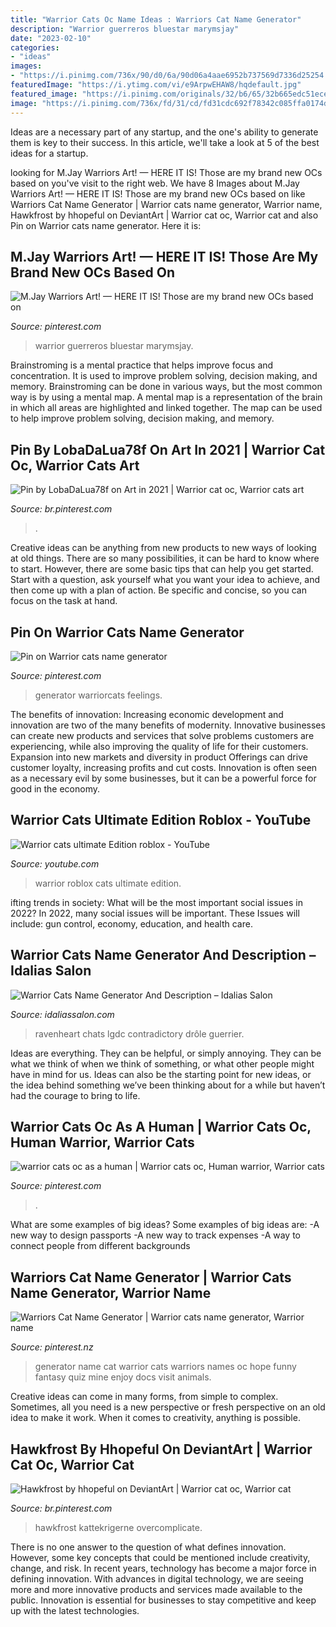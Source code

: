 ```yaml
---
title: "Warrior Cats Oc Name Ideas : Warriors Cat Name Generator"
description: "Warrior guerreros bluestar marymsjay"
date: "2023-02-10"
categories:
- "ideas"
images:
- "https://i.pinimg.com/736x/90/d0/6a/90d06a4aae6952b737569d7336d25254.jpg"
featuredImage: "https://i.ytimg.com/vi/e9ArpwEHAW8/hqdefault.jpg"
featured_image: "https://i.pinimg.com/originals/32/b6/65/32b665edc51ece5dc0ea56a793c3c922.jpg"
image: "https://i.pinimg.com/736x/fd/31/cd/fd31cdc692f78342c085ffa0174d9487.jpg"
---
```



Ideas are a necessary part of any startup, and the one's ability to generate them is key to their success. In this article, we'll take a look at 5 of the best ideas for a startup.

	

		
looking for M.Jay Warriors Art! — HERE IT IS! Those are my brand new OCs based on you've visit to the right web. We have 8 Images about M.Jay Warriors Art! — HERE IT IS! Those are my brand new OCs based on like Warriors Cat Name Generator | Warrior cats name generator, Warrior name, Hawkfrost by hhopeful on DeviantArt | Warrior cat oc, Warrior cat and also Pin on Warrior cats name generator. Here it is:
		
    
## M.Jay Warriors Art! — HERE IT IS! Those Are My Brand New OCs Based On

<img loading=lazy src="https://i.pinimg.com/736x/90/d0/6a/90d06a4aae6952b737569d7336d25254.jpg" onerror="this.onerror=null;this.src='https://tse1.mm.bing.net/th?id=OIP.jJ7Q7UKYIsKPuHN6qF5C0wHaGD&amp;pid=15.1';" alt="M.Jay Warriors Art! — HERE IT IS! Those are my brand new OCs based on">

_Source: pinterest.com_

>warrior guerreros bluestar marymsjay. 

	

Brainstroming is a mental practice that helps improve focus and concentration. It is used to improve problem solving, decision making, and memory. Brainstroming can be done in various ways, but the most common way is by using a mental map. A mental map is a representation of the brain in which all areas are highlighted and linked together. The map can be used to help improve problem solving, decision making, and memory.

    
## Pin By LobaDaLua78f On Art In 2021 | Warrior Cat Oc, Warrior Cats Art

<img loading=lazy src="https://i.pinimg.com/736x/01/ca/8e/01ca8ea01f87f3bd852cd3c1d7625c17.jpg" onerror="this.onerror=null;this.src='https://tse1.mm.bing.net/th?id=OIP.7zsimY7VXfjxt9a38Cw3zwHaFn&amp;pid=15.1';" alt="Pin by LobaDaLua78f on Art in 2021 | Warrior cat oc, Warrior cats art">

_Source: br.pinterest.com_

>. 

	

Creative ideas can be anything from new products to new ways of looking at old things. There are so many possibilities, it can be hard to know where to start. However, there are some basic tips that can help you get started. Start with a question, ask yourself what you want your idea to achieve, and then come up with a plan of action. Be specific and concise, so you can focus on the task at hand.

    
## Pin On Warrior Cats Name Generator

<img loading=lazy src="https://i.pinimg.com/736x/fd/31/cd/fd31cdc692f78342c085ffa0174d9487.jpg" onerror="this.onerror=null;this.src='https://tse4.mm.bing.net/th?id=OIP.aNd5kZRFmAgYixZL-MULsgHaSh&amp;pid=15.1';" alt="Pin on Warrior cats name generator">

_Source: pinterest.com_

>generator warriorcats feelings. 

	

The benefits of innovation:
Increasing economic development and innovation are two of the many benefits of modernity. Innovative businesses can create new products and services that solve problems customers are experiencing, while also improving the quality of life for their customers. Expansion into new markets and diversity in product Offerings can drive customer loyalty, increasing profits and cut costs. Innovation is often seen as a necessary evil by some businesses, but it can be a powerful force for good in the economy.

    
## Warrior Cats Ultimate Edition Roblox - YouTube

<img loading=lazy src="https://i.ytimg.com/vi/e9ArpwEHAW8/hqdefault.jpg" onerror="this.onerror=null;this.src='https://tse2.mm.bing.net/th?id=OIP.t4CDLNE-bPOWJ7skCbRe4gHaFj&amp;pid=15.1';" alt="Warrior cats ultimate Edition roblox - YouTube">

_Source: youtube.com_

>warrior roblox cats ultimate edition. 

	

ifting trends in society: What will be the most important social issues in 2022?
In 2022, many social issues will be important. These Issues will include: gun control, economy, education, and health care.

    
## Warrior Cats Name Generator And Description – Idalias Salon

<img loading=lazy src="https://i.pinimg.com/originals/32/b6/65/32b665edc51ece5dc0ea56a793c3c922.jpg" onerror="this.onerror=null;this.src='https://tse2.mm.bing.net/th?id=OIP.wC8HZForPN0a-7Z1M4H6cAHaJ4&amp;pid=15.1';" alt="Warrior Cats Name Generator And Description – Idalias Salon">

_Source: idaliassalon.com_

>ravenheart chats lgdc contradictory drôle guerrier. 

	

Ideas are everything. They can be helpful, or simply annoying. They can be what we think of when we think of something, or what other people might have in mind for us. Ideas can also be the starting point for new ideas, or the idea behind something we’ve been thinking about for a while but haven’t had the courage to bring to life.

    
## Warrior Cats Oc As A Human | Warrior Cats Oc, Human Warrior, Warrior Cats

<img loading=lazy src="https://i.pinimg.com/736x/99/c1/c7/99c1c79e3e1f60c136041f99c3e64d53.jpg" onerror="this.onerror=null;this.src='https://tse2.mm.bing.net/th?id=OIP.8qsRL43cxMr5c1PC8YE9fQHaMV&amp;pid=15.1';" alt="warrior cats oc as a human | Warrior cats oc, Human warrior, Warrior cats">

_Source: pinterest.com_

>. 

	

What are some examples of big ideas?
Some examples of big ideas are: 
-A new way to design passports 
-A new way to track expenses 
-A way to connect people from different backgrounds

    
## Warriors Cat Name Generator | Warrior Cats Name Generator, Warrior Name

<img loading=lazy src="https://i.pinimg.com/736x/ad/23/35/ad23359559a119e102b74368bc3c5c79.jpg" onerror="this.onerror=null;this.src='https://tse2.mm.bing.net/th?id=OIP.7gnuE__fBdDPDr-A_IfowAHaGU&amp;pid=15.1';" alt="Warriors Cat Name Generator | Warrior cats name generator, Warrior name">

_Source: pinterest.nz_

>generator name cat warrior cats warriors names oc hope funny fantasy quiz mine enjoy docs visit animals. 

	

Creative ideas can come in many forms, from simple to complex. Sometimes, all you need is a new perspective or fresh perspective on an old idea to make it work. When it comes to creativity, anything is possible.

    
## Hawkfrost By Hhopeful On DeviantArt | Warrior Cat Oc, Warrior Cat

<img loading=lazy src="https://i.pinimg.com/736x/9c/4d/ad/9c4dad42c18d27681de64dfa2df81ecb.jpg" onerror="this.onerror=null;this.src='https://tse3.mm.bing.net/th?id=OIP._JyWppkzTnnsvyZNUK0zwQHaFU&amp;pid=15.1';" alt="Hawkfrost by hhopeful on DeviantArt | Warrior cat oc, Warrior cat">

_Source: br.pinterest.com_

>hawkfrost kattekrigerne overcomplicate. 

	

There is no one answer to the question of what defines innovation. However, some key concepts that could be mentioned include creativity, change, and risk. In recent years, technology has become a major force in defining innovation. With advances in digital technology, we are seeing more and more innovative products and services made available to the public. Innovation is essential for businesses to stay competitive and keep up with the latest technologies.

